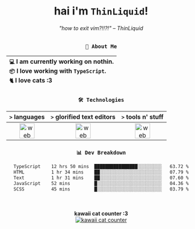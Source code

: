 <div align="center">
  
  # hai i'm `ThinLiquid`!
  ###### "how to exit vim?!!?!" – ThinLiquid
  
  ### `👤 About Me`

  | `💻`  I am currently working on **nothin**.<br/>`📦`  I love working with `TypeScript`.</br>`🐈`  I love cats :3 |
  |:---|

  
  ### `🛠️ Technologies`
  
  | `>` **languages**  | `>` **glorified text editors** | `>` **tools n' stuff** |
  |:------------------:|:------------------------------:|:----------------------:|
  | <img src="https://skillicons.dev/icons?i=ts,js,react" alt="web dev" height="40"/> | <img src="https://skillicons.dev/icons?i=vscode,neovim" alt="web dev" height="40"/> | <img src="https://skillicons.dev/icons?i=bash,git" alt="web dev" height="40"/> |
  
  ### `📊 Dev Breakdown`
  
  <!--START_SECTION:waka-->

```txt
TypeScript    12 hrs 50 mins  ████████████████░░░░░░░░░   63.72 %
HTML          1 hr 34 mins    ██░░░░░░░░░░░░░░░░░░░░░░░   07.79 %
Text          1 hr 31 mins    ██░░░░░░░░░░░░░░░░░░░░░░░   07.60 %
JavaScript    52 mins         █░░░░░░░░░░░░░░░░░░░░░░░░   04.36 %
SCSS          45 mins         █░░░░░░░░░░░░░░░░░░░░░░░░   03.79 %
```

<!--END_SECTION:waka-->
  
  <br/><br/>
  <b>kawaii cat counter :3</b><br/>
  [![kawaii cat counter](https://count.getloli.com/get/@ThinLiquid?theme=moebooru)](https://moe-counter.glitch.me)
</div>
